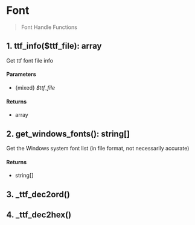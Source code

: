 # Font
 > Font Handle Functions

## 1. ttf_info($ttf_file): array
Get ttf font file info
#### Parameters
 - {mixed} *$ttf_file* 

#### Returns
 - array 

## 2. get_windows_fonts(): string[]
Get the Windows system font list (in file format, not necessarily accurate)

#### Returns
 - string[] 

## 3. _ttf_dec2ord()
## 4. _ttf_dec2hex()


